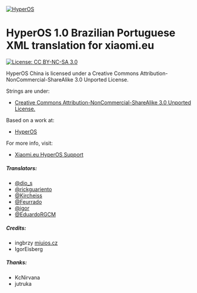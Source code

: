 [![HyperOS](https://i.imgur.com/DBEfanq.png)](https://xiaomi.eu/)

# HyperOS 1.0 Brazilian Portuguese XML translation for xiaomi.eu

[![License: CC BY-NC-SA 3.0](https://img.shields.io/badge/license-CC%20BY--NC--SA%203.0-lightgrey.svg)](http://creativecommons.org/licenses/by-nc-sa/3.0/)

HyperOS China is licensed under a Creative Commons Attribution-NonCommercial-ShareAlike 3.0 Unported License.

Strings are under:
- [Creative Commons Attribution-NonCommercial-ShareAlike 3.0 Unported License.](http://creativecommons.org/licenses/by-nc-sa/3.0/)

Based on a work at:
- [HyperOS](https://hyperos.mi.com/)

For more info, visit:
- [Xiaomi.eu HyperOS Support](http://xiaomi.eu)

##### Translators:
- [@dio_s](https://t.me/dio_s) 
- [@rickguariento](https://t.me/rickguariento)
- [@Kircheiss](https://t.me/Kircheiss)
- [@Feurrado](https://github.com/Feurrado)
- [@igor](https://github.com/igormiguell)
- [@EduardoRGCM](https://t.me/eduardorgcm)

##### Credits:
- ingbrzy [miuios.cz](https://miuios.cz)
- IgorEisberg

##### Thanks:
- KcNirvana
- jutruka
